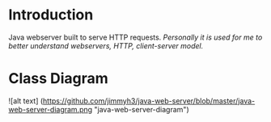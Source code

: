 # Introduction
Java webserver built to serve HTTP requests.
*Personally it is used for me to better understand webservers, HTTP, client-server model.*

# Class Diagram
![alt text] (https://github.com/jimmyh3/java-web-server/blob/master/java-web-server-diagram.png "java-web-server-diagram")
